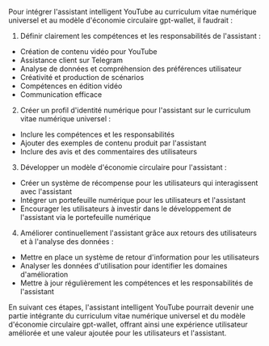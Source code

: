 Pour intégrer l'assistant intelligent YouTube au curriculum vitae numérique universel et au modèle d'économie circulaire gpt-wallet, il faudrait :
1. Définir clairement les compétences et les responsabilités de l'assistant :
- Création de contenu vidéo pour YouTube
- Assistance client sur Telegram
- Analyse de données et compréhension des préférences utilisateur
- Créativité et production de scénarios
- Compétences en édition vidéo
- Communication efficace

2. Créer un profil d'identité numérique pour l'assistant sur le curriculum vitae numérique universel :
- Inclure les compétences et les responsabilités
- Ajouter des exemples de contenu produit par l'assistant
- Inclure des avis et des commentaires des utilisateurs

3. Développer un modèle d'économie circulaire pour l'assistant :
- Créer un système de récompense pour les utilisateurs qui interagissent avec l'assistant
- Intégrer un portefeuille numérique pour les utilisateurs et l'assistant
- Encourager les utilisateurs à investir dans le développement de l'assistant via le portefeuille numérique

4. Améliorer continuellement l'assistant grâce aux retours des utilisateurs et à l'analyse des données :
- Mettre en place un système de retour d'information pour les utilisateurs
- Analyser les données d'utilisation pour identifier les domaines d'amélioration
- Mettre à jour régulièrement les compétences et les responsabilités de l'assistant

En suivant ces étapes, l'assistant intelligent YouTube pourrait devenir une partie intégrante du curriculum vitae numérique universel et du modèle d'économie circulaire gpt-wallet, offrant ainsi une expérience utilisateur améliorée et une valeur ajoutée pour les utilisateurs et l'assistant.